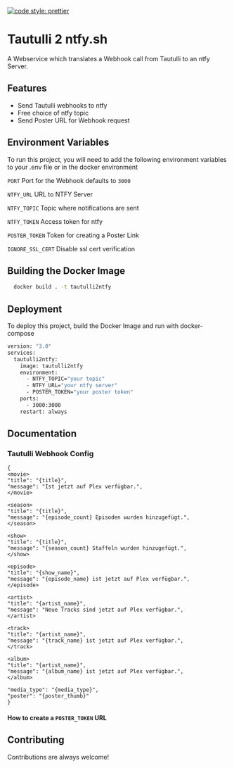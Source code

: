 [![code style: prettier](https://img.shields.io/badge/code_style-prettier-ff69b4.svg?style=flat-square)](https://github.com/prettier/prettier)

# Tautulli 2 ntfy.sh

A Webservice which translates a Webhook call from Tautulli to an ntfy Server.

## Features

- Send Tautulli webhooks to ntfy
- Free choice of ntfy topic
- Send Poster URL for Webhook request

## Environment Variables

To run this project, you will need to add the following environment variables to your .env file or in the docker environment

`PORT` Port for the Webhook defaults to `3000`

`NTFY_URL` URL to NTFY Server

`NTFY_TOPIC` Topic where notifications are sent

`NTFY_TOKEN` Access token for ntfy

`POSTER_TOKEN` Token for creating a Poster Link

`IGNORE_SSL_CERT` Disable ssl cert verification

## Building the Docker Image

```bash
  docker build . -t tautulli2ntfy
```

## Deployment

To deploy this project, build the Docker Image and run with docker-compose

```bash
version: "3.0"
services:
  tautulli2ntfy:
    image: tautulli2ntfy
    environment:
      - NTFY_TOPIC="your topic"
      - NTFY_URL="your ntfy server"
      - POSTER_TOKEN="your poster token"
    ports:
      - 3000:3000
    restart: always

```

## Documentation

### Tautulli Webhook Config

```
{
<movie>
"title": "{title}",
"message": "Ist jetzt auf Plex verfügbar.",
</movie>

<season>
"title": "{title}",
"message": "{episode_count} Episoden wurden hinzugefügt.",
</season>

<show>
"title": "{title}",
"message": "{season_count} Staffeln wurden hinzugefügt.",
</show>

<episode>
"title": "{show_name}",
"message": "{episode_name} ist jetzt auf Plex verfügbar.",
</episode>

<artist>
"title": "{artist_name}",
"message": "Neue Tracks sind jetzt auf Plex verfügbar.",
</artist>

<track>
"title": "{artist_name}",
"message": "{track_name} ist jetzt auf Plex verfügbar.",
</track>

<album>
"title": "{artist_name}",
"message": "{album_name} ist jetzt auf Plex verfügbar.",
</album>

"media_type": "{media_type}",
"poster": "{poster_thumb}"
}
```
#### How to create a `POSTER_TOKEN` URL


## Contributing

Contributions are always welcome!
